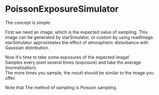 # PoissonExposureSimulator

The concept is simple. 

First we need an image, which is the expected value of sampling.
This image can be generated by starSimulator, or custom by using readImage.<br>
starSimulator approximates the effect of atmospheric disturbance with Gaussian distribution. 

Now it's time to take some exposures of the expected image!<br>
Samples every pixel several times (exposure) and take the average (normalization).<br>
The more times you sample, the result should be similar to the image you offer.

Note that The method of sampling is Poisson sampling.
